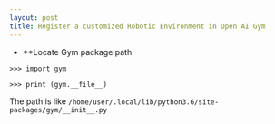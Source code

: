 ```yaml
---
layout: post
title: Register a customized Robotic Environment in Open AI Gym
---
```


- **Locate Gym package path 

```>>> import gym```

```>>> print (gym.__file__)```

The path is like ```/home/user/.local/lib/python3.6/site-packages/gym/__init__.py```
